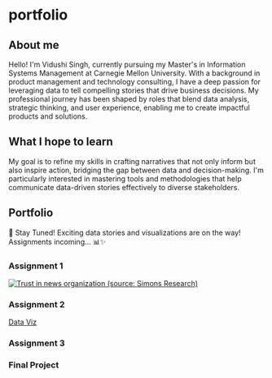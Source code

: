 # portfolio

## About me
Hello! I'm Vidushi Singh, currently pursuing my Master's in Information Systems Management at Carnegie Mellon University. With a background in product management and technology consulting, I have a deep passion for leveraging data to tell compelling stories that drive business decisions. My professional journey has been shaped by roles that blend data analysis, strategic thinking, and user experience, enabling me to create impactful products and solutions.

## What I hope to learn 
My goal is to refine my skills in crafting narratives that not only inform but also inspire action, bridging the gap between data and decision-making. I'm particularly interested in mastering tools and methodologies that help communicate data-driven stories effectively to diverse stakeholders.

## Portfolio
🚀 Stay Tuned! 
Exciting data stories and visualizations are on the way!
Assignments incoming... 📊✨

### Assignment 1

<div class='tableauPlaceholder' id='viz1725600202188' style='position: relative'><noscript><a href='#'><img alt='Trust in news organization (source: Simons Research) ' src='https:&#47;&#47;public.tableau.com&#47;static&#47;images&#47;Ne&#47;NewOrganization&#47;Sheet12&#47;1_rss.png' style='border: none' /></a></noscript><object class='tableauViz'  style='display:none;'><param name='host_url' value='https%3A%2F%2Fpublic.tableau.com%2F' /> <param name='embed_code_version' value='3' /> <param name='site_root' value='' /><param name='name' value='NewOrganization&#47;Sheet12' /><param name='tabs' value='no' /><param name='toolbar' value='yes' /><param name='static_image' value='https:&#47;&#47;public.tableau.com&#47;static&#47;images&#47;Ne&#47;NewOrganization&#47;Sheet12&#47;1.png' /> <param name='animate_transition' value='yes' /><param name='display_static_image' value='yes' /><param name='display_spinner' value='yes' /><param name='display_overlay' value='yes' /><param name='display_count' value='yes' /><param name='language' value='en-US' /><param name='filter' value='publish=yes' /></object></div>               
<script type='text/javascript'>                    
  var divElement = document.getElementById('viz1725600202188');             
  var vizElement = divElement.getElementsByTagName('object')[0];                   
  vizElement.style.width='100%';vizElement.style.height=(divElement.offsetWidth*0.75)+'px';              
  var scriptElement = document.createElement('script');                    
  scriptElement.src = 'https://public.tableau.com/javascripts/api/viz_v1.js';              
  vizElement.parentNode.insertBefore(scriptElement, vizElement);               
</script>

### Assignment 2
[Data Viz](/dataviz)
### Assignment 3
### Final Project
